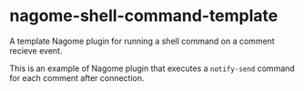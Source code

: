 # nagome-shell-command-template

A template Nagome plugin for running a shell command on a comment recieve event.

This is an example of Nagome plugin that executes a `notify-send` command for each comment after connection.
